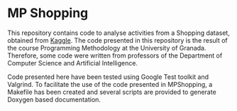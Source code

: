 # MP Shopping

This repository contains code to analyse activities from a Shopping dataset,
obtained from
[Kaggle](https://www.kaggle.com/datasets/mkechinov/ecommerce-events-history-in-cosmetics-shop).
The code presented in this repository is the result of the course Programming
Methodology at the University of Granada. Therefore, some code were written from
professors of the Department of Computer Science and Artificial Intelligence. 

Code presented here have been tested using Google Test toolkit and Valgrind. 
To facilitate
the use of the code presented in MPShopping, a Makefile has been created and
several scripts are provided to generate Doxygen based documentation. 
